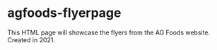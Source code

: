 # agfoods-flyerpage
 This HTML page will showcase the flyers from the AG Foods website. Created in 2021.

